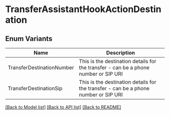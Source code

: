 # TransferAssistantHookActionDestination

## Enum Variants

| Name | Description |
|---- | -----|
| TransferDestinationNumber | This is the destination details for the transfer - can be a phone number or SIP URI |
| TransferDestinationSip | This is the destination details for the transfer - can be a phone number or SIP URI |

[[Back to Model list]](../README.md#documentation-for-models) [[Back to API list]](../README.md#documentation-for-api-endpoints) [[Back to README]](../README.md)


